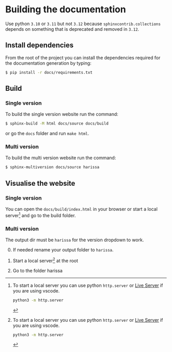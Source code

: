 # Building the documentation

Use python `3.10` or `3.11` but not `3.12` because `sphinxcontrib.collections`
depends on something that is deprecated and removed in `3.12`.

## Install dependencies

From the root of the project you can install the dependencies required for the 
documentation generation by typing:

```bash
$ pip install -r docs/requirements.txt
```

## Build

### Single version

To build the single version website run the command:

```bash
$ sphinx-build -M html docs/source docs/build
```

or go the `docs` folder and run `make html`.

### Multi version

To build the multi version website run the command:

```bash
$ sphinx-multiversion docs/source harissa
```

## Visualise the website

### Single version

You can open the `docs/build/index.html` in your browser or start a local server[^1]
and go to the build folder.

### Multi version

The output dir must be `harissa` for the version dropdown to work.

0. If needed rename your output folder to `harissa`.

1. Start a local server[^1] at the root


2. Go to the folder harissa


[^1]: To start a local server you can use python `http.server` or [Live Server](https://marketplace.visualstudio.com/items?itemName=ritwickdey.LiveServer) if you are using vscode.
    
    ```bash
    python3 -m http.server
    ```
